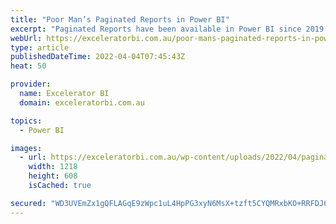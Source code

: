 ```yaml
---
title: "Poor Man’s Paginated Reports in Power BI"
excerpt: "Paginated Reports have been available in Power BI since 2019.  They serve an important purpose, but they are not easy for the average business user to learn, plus they require Power BI Premium to use.  In my blog and video today, I will show you how you can use Excel [...]Read More »"
webUrl: https://exceleratorbi.com.au/poor-mans-paginated-reports-in-power-bi/
type: article
publishedDateTime: 2022-04-04T07:45:43Z
heat: 50

provider:
  name: Excelerator BI
  domain: exceleratorbi.com.au

topics:
  - Power BI

images:
  - url: https://exceleratorbi.com.au/wp-content/uploads/2022/04/paginated-reports.png
    width: 1218
    height: 608
    isCached: true

secured: "WD3UVEmZx1gQFLAGqE9zWpc1uL4HpPG3xyN6MsX+tzft5CYQMRxbKO+RRFDJ6Kv5nI4N6FAzE/HOB2zkCkkr9jnNdD0437PwwOXa7OHEfr6vFsLaRvXqM2df2PVg4P/Dwt83sC1KZIzVGIi9yHRwDTO9msp12fmbJlo9byD4x6sMbNy9JKpiggf9fgWUZqW/stIjgAi/Ayig/VD0oyry/r6ajl05ykFPL5peGEWXI+VkkVV91BPRdKuQg905VyCLPIyFBiIkRCYXaWjimjLJ6er8K1NRnff5BqfrouOHJhdN9FXilKwWMZ3MPUKmenYQOrqFRhMaeUFSIUQ25Pnd8TrncGGWnAlrb1BGOJYCET4=;dPgV5FxUUDBum6Meo5fZ+A=="
---
```



